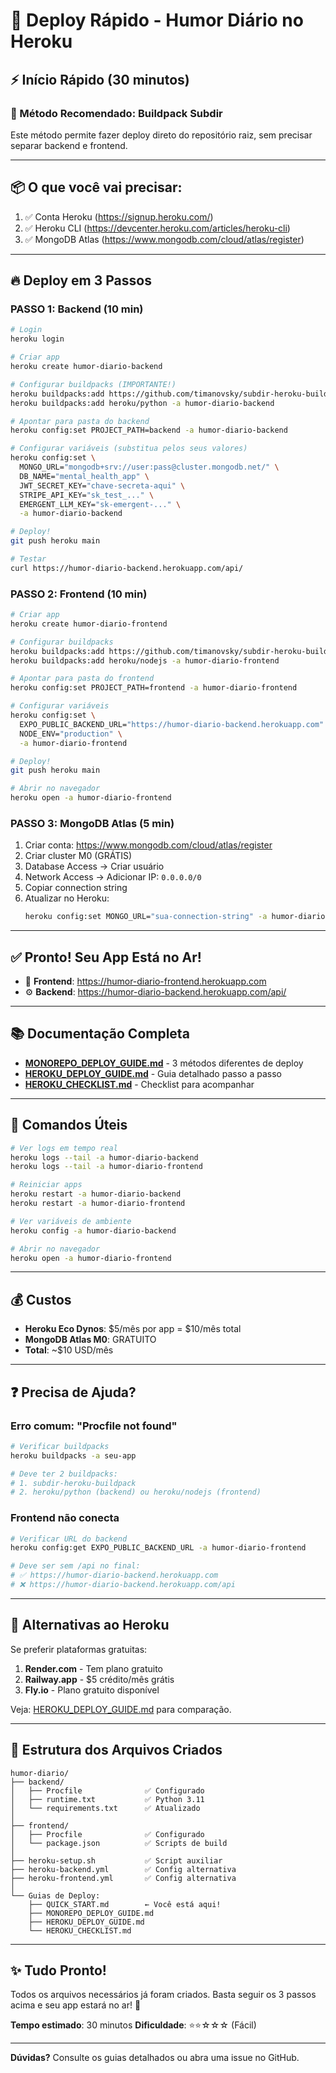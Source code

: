 # 🚀 Deploy Rápido - Humor Diário no Heroku

## ⚡ Início Rápido (30 minutos)

### 🎯 Método Recomendado: Buildpack Subdir

Este método permite fazer deploy direto do repositório raiz, sem precisar separar backend e frontend.

---

## 📦 O que você vai precisar:

1. ✅ Conta Heroku (https://signup.heroku.com/)
2. ✅ Heroku CLI (https://devcenter.heroku.com/articles/heroku-cli)
3. ✅ MongoDB Atlas (https://www.mongodb.com/cloud/atlas/register)

---

## 🔥 Deploy em 3 Passos

### PASSO 1: Backend (10 min)

```bash
# Login
heroku login

# Criar app
heroku create humor-diario-backend

# Configurar buildpacks (IMPORTANTE!)
heroku buildpacks:add https://github.com/timanovsky/subdir-heroku-buildpack -a humor-diario-backend
heroku buildpacks:add heroku/python -a humor-diario-backend

# Apontar para pasta do backend
heroku config:set PROJECT_PATH=backend -a humor-diario-backend

# Configurar variáveis (substitua pelos seus valores)
heroku config:set \
  MONGO_URL="mongodb+srv://user:pass@cluster.mongodb.net/" \
  DB_NAME="mental_health_app" \
  JWT_SECRET_KEY="chave-secreta-aqui" \
  STRIPE_API_KEY="sk_test_..." \
  EMERGENT_LLM_KEY="sk-emergent-..." \
  -a humor-diario-backend

# Deploy!
git push heroku main

# Testar
curl https://humor-diario-backend.herokuapp.com/api/
```

### PASSO 2: Frontend (10 min)

```bash
# Criar app
heroku create humor-diario-frontend

# Configurar buildpacks
heroku buildpacks:add https://github.com/timanovsky/subdir-heroku-buildpack -a humor-diario-frontend
heroku buildpacks:add heroku/nodejs -a humor-diario-frontend

# Apontar para pasta do frontend
heroku config:set PROJECT_PATH=frontend -a humor-diario-frontend

# Configurar variáveis
heroku config:set \
  EXPO_PUBLIC_BACKEND_URL="https://humor-diario-backend.herokuapp.com" \
  NODE_ENV="production" \
  -a humor-diario-frontend

# Deploy!
git push heroku main

# Abrir no navegador
heroku open -a humor-diario-frontend
```

### PASSO 3: MongoDB Atlas (5 min)

1. Criar conta: https://www.mongodb.com/cloud/atlas/register
2. Criar cluster M0 (GRÁTIS)
3. Database Access → Criar usuário
4. Network Access → Adicionar IP: `0.0.0.0/0`
5. Copiar connection string
6. Atualizar no Heroku:
   ```bash
   heroku config:set MONGO_URL="sua-connection-string" -a humor-diario-backend
   ```

---

## ✅ Pronto! Seu App Está no Ar!

- 🎨 **Frontend**: https://humor-diario-frontend.herokuapp.com
- ⚙️ **Backend**: https://humor-diario-backend.herokuapp.com/api/

---

## 📚 Documentação Completa

- **[MONOREPO_DEPLOY_GUIDE.md](MONOREPO_DEPLOY_GUIDE.md)** - 3 métodos diferentes de deploy
- **[HEROKU_DEPLOY_GUIDE.md](HEROKU_DEPLOY_GUIDE.md)** - Guia detalhado passo a passo
- **[HEROKU_CHECKLIST.md](HEROKU_CHECKLIST.md)** - Checklist para acompanhar

---

## 🔧 Comandos Úteis

```bash
# Ver logs em tempo real
heroku logs --tail -a humor-diario-backend
heroku logs --tail -a humor-diario-frontend

# Reiniciar apps
heroku restart -a humor-diario-backend
heroku restart -a humor-diario-frontend

# Ver variáveis de ambiente
heroku config -a humor-diario-backend

# Abrir no navegador
heroku open -a humor-diario-frontend
```

---

## 💰 Custos

- **Heroku Eco Dynos**: $5/mês por app = $10/mês total
- **MongoDB Atlas M0**: GRATUITO
- **Total**: ~$10 USD/mês

---

## ❓ Precisa de Ajuda?

### Erro comum: "Procfile not found"
```bash
# Verificar buildpacks
heroku buildpacks -a seu-app

# Deve ter 2 buildpacks:
# 1. subdir-heroku-buildpack
# 2. heroku/python (backend) ou heroku/nodejs (frontend)
```

### Frontend não conecta
```bash
# Verificar URL do backend
heroku config:get EXPO_PUBLIC_BACKEND_URL -a humor-diario-frontend

# Deve ser sem /api no final:
# ✅ https://humor-diario-backend.herokuapp.com
# ❌ https://humor-diario-backend.herokuapp.com/api
```

---

## 🎯 Alternativas ao Heroku

Se preferir plataformas gratuitas:

1. **Render.com** - Tem plano gratuito
2. **Railway.app** - $5 crédito/mês grátis
3. **Fly.io** - Plano gratuito disponível

Veja: [HEROKU_DEPLOY_GUIDE.md](HEROKU_DEPLOY_GUIDE.md) para comparação.

---

## 📂 Estrutura dos Arquivos Criados

```
humor-diario/
├── backend/
│   ├── Procfile              ✅ Configurado
│   ├── runtime.txt           ✅ Python 3.11
│   └── requirements.txt      ✅ Atualizado
│
├── frontend/
│   ├── Procfile              ✅ Configurado
│   └── package.json          ✅ Scripts de build
│
├── heroku-setup.sh           ✅ Script auxiliar
├── heroku-backend.yml        ✅ Config alternativa
├── heroku-frontend.yml       ✅ Config alternativa
│
└── Guias de Deploy:
    ├── QUICK_START.md        ← Você está aqui!
    ├── MONOREPO_DEPLOY_GUIDE.md
    ├── HEROKU_DEPLOY_GUIDE.md
    └── HEROKU_CHECKLIST.md
```

---

## ✨ Tudo Pronto!

Todos os arquivos necessários já foram criados. Basta seguir os 3 passos acima e seu app estará no ar! 🚀

**Tempo estimado**: 30 minutos
**Dificuldade**: ⭐⭐☆☆☆ (Fácil)

---

**Dúvidas?** Consulte os guias detalhados ou abra uma issue no GitHub.

